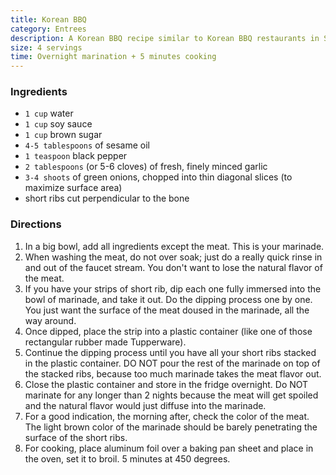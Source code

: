 ```yaml
---
title: Korean BBQ
category: Entrees
description: A Korean BBQ recipe similar to Korean BBQ restaurants in San Diego.
size: 4 servings
time: Overnight marination + 5 minutes cooking
---
```


### Ingredients

* `1 cup` water
* `1 cup` soy sauce
* `1 cup` brown sugar
* `4-5 tablespoons` of sesame oil
* `1 teaspoon` black pepper
* `2 tablespoons` (or 5-6 cloves) of fresh, finely minced garlic
* `3-4 shoots` of green onions, chopped into thin diagonal slices (to maximize surface area)
* short ribs cut perpendicular to the bone

### Directions

1. In a big bowl, add all ingredients except the meat. This is your marinade.
2. When washing the meat, do not over soak; just do a really quick rinse in and out of the faucet stream. You don't want to lose the natural flavor of the meat.
3. If you have your strips of short rib, dip each one fully immersed into the bowl of marinade, and take it out. Do the dipping process one by one. You just want the surface of the meat doused in the marinade, all the way around.
4. Once dipped, place the strip into a plastic container (like one of those rectangular rubber made Tupperware).
5. Continue the dipping process until you have all your short ribs stacked in the plastic container. DO NOT pour the rest of the marinade on top of the stacked ribs, because too much marinade takes the meat flavor out.
6. Close the plastic container and store in the fridge overnight. Do NOT marinate for any longer than 2 nights because the meat will get spoiled and the natural flavor would just diffuse into the marinade.
7. For a good indication, the morning after, check the color of the meat. The light brown color of the marinade should be barely penetrating the surface of the short ribs.
8. For cooking, place aluminum foil over a baking pan sheet and place in the oven, set it to broil. 5 minutes at 450 degrees.